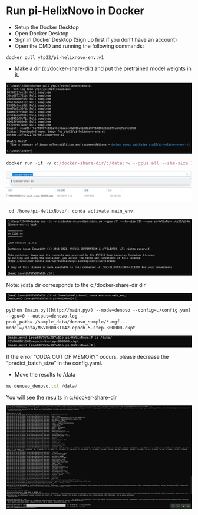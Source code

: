 # Run pi-HelixNovo in Docker

- Setup the Docker Desktop
- Open Docker Desktop
- Sign in Docker Desktop (Sign up first if you don’t have an account)
- Open the CMD and running the following commands:

```
docker pull ytp22/pi-helixnovo-env:v1
```

- Make a dir (c:/docker-share-dir) and put the pretrained model weights in it.

![run0](docker-env/run0.png)

```jsx
docker run -it -v c:/docker-share-dir/:/data:rw --gpus all --shm-size 15G --name pi-HelixNovo ytp22/pi-helixnovo-env:v1 bash
```

![run1](docker-env/run1.png)

```jsx
 cd /home/pi-HelixNovo/; conda activate main_env;
```

![run2](docker-env/run2.png)

Note: /data dir corresponds to the c:/docker-share-dir dir

![run3](docker-env/run3.png)

```
python [main.py](http://main.py/) --mode=denovo --config=./config.yaml --gpu=0 --output=denovo.log --peak_path=./sample_data/denovo_sample/*.mgf --model=/data/MSV000081142-epoch-5-step-800000.ckpt
```

![run4](docker-env/run4.png)

If the error “CUDA OUT OF MEMORY” occurs, please decrease the “predict_batch_size” in the config.yaml.

- Move the results to /data

```jsx
mv denovo_denovo.txt /data/
```

You will see the results in c:/docker-share-dir

![run5](docker-env/run5.png)